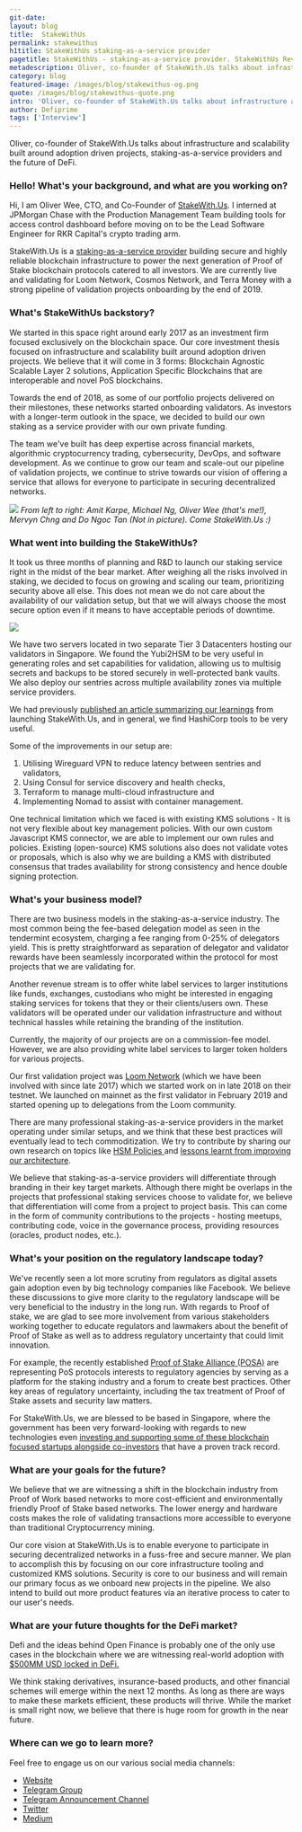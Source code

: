 ```yaml
---
git-date:
layout: blog
title:  StakeWithUs
permalink: stakewithus
h1title: StakeWithUs staking-as-a-service provider
pagetitle: StakeWithUs - staking-as-a-service provider. StakeWithUs Review.
metadescription: Oliver, co-founder of StakeWith.Us talks about infrastructure and scalability built around adoption driven projects, staking-as-a-service providers and the future of DeFi.
category: blog
featured-image: /images/blog/stakewithus-og.png
quote: /images/blog/stakewithus-quote.png
intro: 'Oliver, co-founder of StakeWith.Us talks about infrastructure and scalability built around adoption driven projects, staking-as-a-service providers and the future of DeFi. '
author: Defiprime
tags: ['Interview']
---
```

Oliver, co-founder of StakeWith.Us talks about infrastructure and scalability built around adoption driven projects, staking-as-a-service providers and the future of DeFi.

### Hello! What's your background, and what are you working on?

Hi, I am Oliver Wee, CTO, and Co-Founder of [StakeWith.Us](https://stakewith.us/). I interned at JPMorgan Chase with the Production Management Team building tools for access control dashboard before moving on to be the Lead Software Engineer for RKR Capital's crypto trading arm.

StakeWith.Us is a [staking-as-a-service provider](/staking) building secure and highly reliable blockchain infrastructure to power the next generation of Proof of Stake blockchain protocols catered to all investors. We are currently live and validating for Loom Network, Cosmos Network, and Terra Money with a strong pipeline of validation projects onboarding by the end of 2019.

### What's StakeWithUs backstory?

We started in this space right around early 2017 as an investment firm focused exclusively on the blockchain space. Our core investment thesis focused on infrastructure and scalability built around adoption driven projects. We believe that it will come in 3 forms: Blockchain Agnostic Scalable Layer 2 solutions, Application Specific Blockchains that are interoperable and novel PoS blockchains.

Towards the end of 2018, as some of our portfolio projects delivered on their milestones, these networks started onboarding validators. As investors with a longer-term outlook in the space, we decided to build our own staking as a service provider with our own private funding.

The team we've built has deep expertise across financial markets, algorithmic cryptocurrency trading, cybersecurity, DevOps, and software development. As we continue to grow our team and scale-out our pipeline of validation projects, we continue to strive towards our vision of offering a service that allows for everyone to participate in securing decentralized networks.

![](/images/blog/StakeWithUs1.jpg)
_From left to right: Amit Karpe, Michael Ng, Oliver Wee (that's me!), Mervyn Chng and Do Ngoc Tan (Not in picture). Come StakeWith.Us :)_


### What went into building the StakeWithUs?

It took us three months of planning and R&D to launch our staking service right in the midst of the bear market. After weighing all the risks involved in staking, we decided to focus on growing and scaling our team, prioritizing security above all else. This does not mean we do not care about the availability of our validation setup, but that we will always choose the most secure option even if it means to have acceptable periods of downtime.

![](/images/blog/StakeWithUs2.png)

We have two servers located in two separate Tier 3 Datacenters hosting our validators in Singapore. We found the Yubi2HSM to be very useful in generating roles and set capabilities for validation, allowing us to multisig secrets and backups to be stored securely in well-protected bank vaults. We also deploy our sentries across multiple availability zones via multiple service providers.

We had previously [published an article summarizing our learnings](https://medium.com/stakewithus/our-validation-architecture-and-learnings-at-stakewith-us-1876470ec908) from launching StakeWith.Us, and in general, we find HashiCorp tools to be very useful.

Some of the improvements in our setup are:
1. Utilising Wireguard VPN to reduce latency between sentries and validators,
2. Using Consul for service discovery and health checks,
3. Terraform to manage multi-cloud infrastructure and
4. Implementing Nomad to assist with container management.

One technical limitation which we faced is with existing KMS solutions - It is not very flexible about key management policies. With our own custom Javascript KMS connector, we are able to implement our own rules and policies. Existing (open-source) KMS solutions also does not validate votes or proposals, which is also why we are building a KMS with distributed consensus that trades availability for strong consistency and hence double signing protection.

### What's your business model?

There are two business models in the staking-as-a-service industry. The most common being the fee-based delegation model as seen in the tendermint ecosystem, charging a fee ranging from 0-25% of delegators yield. This is pretty straightforward as separation of delegator and validator rewards have been seamlessly incorporated within the protocol for most projects that we are validating for.

Another revenue stream is to offer white label services to larger institutions like funds, exchanges, custodians who might be interested in engaging staking services for tokens that they or their clients/users own. These validators will be operated under our validation infrastructure and without technical hassles while retaining the branding of the institution.

Currently, the majority of our projects are on a commission-fee model. However, we are also providing white label services to larger token holders for various projects.

Our first validation project was [Loom Network](https://loomx.io/) (which we have been involved with since late 2017) which we started work on in late 2018 on their testnet. We launched on mainnet as the first validator in February 2019 and started opening up to delegations from the Loom community.

There are many professional staking-as-a-service providers in the market operating under similar setups, and we think that these best practices will eventually lead to tech commoditization. We try to contribute by sharing our own research on topics like [HSM Policies ](https://medium.com/loom-network/hsm-policies-and-the-importance-of-validator-security-ec8a4cc1b6f)and [lessons learnt from improving our architecture](https://medium.com/stakewithus/our-validation-architecture-and-learnings-at-stakewith-us-1876470ec908).

We believe that staking-as-a-service providers will differentiate through branding in their key target markets. Although there might be overlaps in the projects that professional staking services choose to validate for, we believe that differentiation will come from a project to project basis. This can come in the form of community contributions to the projects - hosting meetups, contributing code, voice in the governance process, providing resources (oracles, product nodes, etc.).


### What's your position on the regulatory landscape today?

We've recently seen a lot more scrutiny from regulators as digital assets gain adoption even by big technology companies like Facebook. We believe these discussions to give more clarity to the regulatory landscape will be very beneficial to the industry in the long run. With regards to Proof of stake, we are glad to see more involvement from various stakeholders working together to educate regulators and lawmakers about the benefit of Proof of Stake as well as to address regulatory uncertainty that could limit innovation.

For example, the recently established [Proof of Stake Alliance (POSA)](https://www.proofofstakealliance.org/) are representing PoS protocols interests to regulatory agencies by serving as a platform for the staking industry and a forum to create best practices. Other key areas of regulatory uncertainty, including the tax treatment of Proof of  Stake assets and security law matters.

For StakeWith.Us, we are blessed to be based in Singapore, where the government has been very forward-looking with regards to new technologies even [investing and supporting some of these blockchain focused startups alongside co-investors](https://e27.co/aiming-at-deep-tech-startups-sginnovate-partners-with-five-new-co-investors-20190427/) that have a proven track record.


### What are your goals for the future?

We believe that we are witnessing a shift in the blockchain industry from Proof of Work based networks to more cost-efficient and environmentally friendly Proof of Stake based networks. The lower energy and hardware costs makes the role of validating transactions more accessible to everyone than traditional Cryptocurrency mining.

Our core vision at StakeWith.Us is to enable everyone to participate in securing decentralized networks in a fuss-free and secure manner. We plan to accomplish this by focusing on our core infrastructure tooling and customized KMS solutions. Security is core to our business and will remain our primary focus as we onboard new projects in the pipeline. We also intend to build out more product features via an iterative process to cater to our user's needs.


### What are your future thoughts for the DeFi market?

Defi and the ideas behind Open Finance is probably one of the only use cases in the blockchain where we are witnessing real-world adoption with [$500MM USD locked in DeFi.](https://defipulse.com/)

We think staking derivatives, insurance-based products, and other financial schemes will emerge within the next 12 months. As long as there are ways to make these markets efficient, these products will thrive.  While the market is small right now, we believe that there is huge room for growth in the near future.


### Where can we go to learn more?

Feel free to engage us on our various social media channels:

- [Website](https://stakewith.us/)
- [Telegram Group](https://t.me/StakeWithUs)
- [Telegram Announcement Channel](https://t.me/stakewithusann)
- [Twitter](https://twitter.com/StakeWithUs)
- [Medium](https://medium.com/@StakeWithUs)
